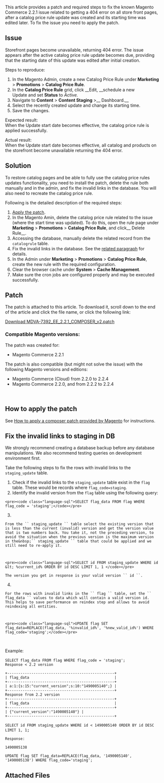 This article provides a patch and required steps to fix the known Magento Commerce 2.2.1 issue related to getting a 404 error on all store front pages, after a catalog price rule update was created and its starting time was edited later. To fix the issue you need to apply the patch.

## Issue

Storefront pages become unavailable, returning 404 error. The issue appears after the active catalog price rule update becomes due, providing that the starting date of this update was edited after initial creation.

<span class="wysiwyg-underline">Steps to reproduce</span>:

1.   In the Magento Admin, create a new Catalog Price Rule under __Marketing__ &gt; __Promotions__ &gt; __Catalog Price Rule__.
2.   In the __Catalog Price Rule__ grid, click __Edit, __schedule a new Update&nbsp;and&nbsp;set&nbsp;__Status__ to _Active._
3.   Navigate to __Content__ &gt; __Content Staging__ &gt;__ Dashboard.__
4.   Select the recently created update and change its starting time.
5.   Save the changes.

<span class="wysiwyg-underline">Expected result</span>:  
 When the Update start date becomes effective, the catalog price rule is applied successfully.

<span class="wysiwyg-underline">Actual result</span>:  
 When the Update start date becomes effective, all catalog and products on the storefront become unavailable returning the 404 error.

## Solution

To restore catalog pages and be able to fully use the catalog price rules updates functionality, you need to install the patch, delete the rule both manually and in the admin, and fix the invalid links in the database. You will also need to recreate the catalog price rule.

Following is the detailed description of the required steps:

1.   <a href="#patch" target="_self">Apply the patch</a>.
2.   In the Magento Amin, delete the catalog price rule related to the issue (where the start time was updated). To do this, open the rule page under __Marketing__ &gt; __Promotions__ &gt; __Catalog Price Rule__, and click__&nbsp;Delete Rule__.
3.   Accessing the database, manually delete the related record from the `` catalogrule `` table.
4.   Fix the invalid links in the database. See the <a href="#fix_links" target="_self">related paragraph</a> for details.
5.   In the Admin under __Marketing__ &gt; __Promotions__ &gt; __Catalog Price Rule__, create the new rule with the required configuration.
6.   Clear the browser cache under&nbsp;__System__&nbsp;&gt;&nbsp;__Cache Management__.
7.   Make sure the cron jobs are configured properly and may be&nbsp;executed successfully.

<h2 id="patch">Patch</h2>

The patch is attached to this article. To download it, scroll down to the end of the article and click the file name, or click the following link:

<a href="https://support.magento.com/hc/en-us/article_attachments/360024181571/MDVA-7392_EE_2.2.1_COMPOSER_v2.patch" rel="noopener" target="_blank">Download MDVA-7392\_EE\_2.2.1\_COMPOSER\_v2.patch</a>

### Compatible Magento versions:

The patch was created for:

*   Magento Commerce 2.2.1

The patch is also compatible (but might not solve the issue) with the following Magento versions and editions:

*   Magento Commerce (Cloud) from 2.2.0 to 2.2.4
*   Magento Commerce 2.2.0, and from 2.2.2 to 2.2.4

&nbsp;

## How to apply the patch

See <a href="https://support.magento.com/hc/en-us/articles/360028367731" target="_self">How to apply a composer patch provided by Magento</a> for instructions.

<h2 id="fix_links">Fix the invalid links to staging in DB</h2>

<p class="warning">We strongly recommend creating a database backup before any database manipulations. We also recommend testing queries on development environment first.</p>

Take the following steps to fix the rows with invalid links to the `` staging_update `` table.

1.   Check if the invalid links&nbsp;to the `` staging_update `` table exist in the `` flag `` table. These would be records where `` flag_code=staging ``.
2.   Identify the invalid version from the `` flag `` table using the following query:
    
    <pre><code class="language-sql">SELECT flag_data FROM flag WHERE flag_code = 'staging';</code></pre>
    
    
3.   
    
    From the `` staging_update `` table select the existing version that is less than the current (invalid) version and get the version value that is two numbers back. You take it, not the preceding version, to avoid the situation when the previous version is the maximum version in the&nbsp;`` staging_update `` table that could be applied and we still need to re-apply it.
    
    
    
    <pre><code class="language-sql">SELECT id FROM staging_update WHERE id &lt; %current_id% ORDER BY id DESC LIMIT 1, 1 </code></pre>
    
    The version you get in response is your valid version `` id ``.
4.   
    
    For the rows with invalid links in the `` flag `` table, set the `` flag_data `` values to data which will contain a valid version id. This helps to save performance on reindex step and allows to avoid reindexing all entities.
    
    
    
    <pre><code class="language-sql">UPDATE flag SET flag_data=REPLACE(flag_data, '%invalid_id%', '%new_valid_id%') WHERE flag_code='staging';</code></pre>
    
    

&nbsp;

<span class="wysiwyg-underline">Example:</span>

<pre><code class="language-sql">SELECT flag_data FROM flag WHERE flag_code = 'staging';</code> <br/><code class="language-bash">Response &lt; 2.2 version</code></pre>

<div class="line number3 index2 alt2"><code class="language-bash">+-------------------------------------------------+</code></div>

<div class="line number4 index3 alt1"><code class="language-bash">| flag_data&nbsp;&nbsp;&nbsp;&nbsp;&nbsp;&nbsp;&nbsp;&nbsp;&nbsp;&nbsp;&nbsp;&nbsp;&nbsp;&nbsp;&nbsp;&nbsp;&nbsp;&nbsp;&nbsp;&nbsp;&nbsp;&nbsp;&nbsp;&nbsp;&nbsp;&nbsp;&nbsp;&nbsp;&nbsp;&nbsp;&nbsp;&nbsp;&nbsp;&nbsp;&nbsp;&nbsp;&nbsp;&nbsp; | </code></div>

<div class="line number5 index4 alt2"><code class="language-bash">+-------------------------------------------------+</code></div>

<div class="line number6 index5 alt1"><code class="language-bash">| a:1:{s:15:"current_version";s:10:"1490005140";} |</code></div>

<div class="line number7 index6 alt2"><code class="language-bash">+-------------------------------------------------+</code></div>

<div class="line number9 index8 alt2"><code class="language-bash">Response from 2.2 version</code></div>

<div class="line number10 index9 alt1"><code class="language-bash">+-------------------------------------------------+</code></div>

<div class="line number11 index10 alt2"><code class="language-bash">| flag_data&nbsp;&nbsp;&nbsp;&nbsp;&nbsp;&nbsp;&nbsp;&nbsp;&nbsp;&nbsp;&nbsp;&nbsp;&nbsp;&nbsp;&nbsp;&nbsp;&nbsp;&nbsp;&nbsp;&nbsp;&nbsp;&nbsp;&nbsp;&nbsp;&nbsp;&nbsp;&nbsp;&nbsp;&nbsp;&nbsp;&nbsp;&nbsp;&nbsp;&nbsp;&nbsp;&nbsp;&nbsp;&nbsp; | </code></div>

<div class="line number12 index11 alt1"><code class="language-bash">+-------------------------------------------------+</code></div>

<div class="line number13 index12 alt2"><code class="language-bash">| {"current_version":"1490005140"} |</code></div>

<div class="line number14 index13 alt1"><code class="language-bash">+-------------------------------------------------+</code></div>

<pre><code class="language-sql">SELECT id FROM staging_update WHERE id &lt; 1490005140</code> <code class="language-sql">ORDER BY id DESC LIMIT 1, 1</code>;</pre>

<div class="line number3 index2 alt2"><code class="language-bash">Response:</code></div>

<code class="language-bash">1490005138</code>

<pre><code class="language-sql">UPDATE flag SET flag_data=REPLACE(flag_data, '1490005140', '1490005138') WHERE flag_code='staging';</code></pre>

## Attached Files